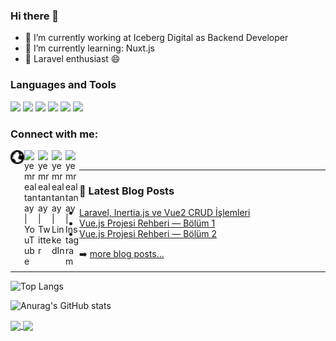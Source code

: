 ### Hi there 👋

- 🔭  I’m currently working at Iceberg Digital as Backend Developer
- 🌱 I’m currently learning: Nuxt.js
- 🌱  Laravel enthusiast 😄 

### Languages and Tools
<img src="https://img.shields.io/badge/Laravel-FF2D20?style=for-the-badge&logo=laravel&logoColor=white"> <img src="https://img.shields.io/badge/nuxt.js-00C58E?style=for-the-badge&logo=nuxtdotjs&logoColor=white"> <img src="https://img.shields.io/badge/Vue.js-35495E?style=for-the-badge&logo=vuedotjs&logoColor=4FC08D"> <img src="https://img.shields.io/badge/C%23-239120?style=for-the-badge&logo=c-sharp&logoColor=white"> <img src="https://img.shields.io/badge/JavaScript-323330?style=for-the-badge&logo=javascript&logoColor=F7DF1E"> <img src="https://img.shields.io/badge/PHP-777BB4?style=for-the-badge&logo=php&logoColor=white"> 

### Connect with me:

[<img align="left" alt="yemrealtanay.xyz" width="22px" src="https://raw.githubusercontent.com/iconic/open-iconic/master/svg/globe.svg" />][website]
[<img align="left" alt="yemrealtanay | YouTube" width="22px" src="https://cdn.jsdelivr.net/npm/simple-icons@v3/icons/youtube.svg" />][youtube]
[<img align="left" alt="yemrealtanay | Twitter" width="22px" src="https://cdn.jsdelivr.net/npm/simple-icons@v3/icons/twitter.svg" />][twitter]
[<img align="left" alt="yemrealtanay | LinkedIn" width="22px" src="https://cdn.jsdelivr.net/npm/simple-icons@v3/icons/linkedin.svg" />][linkedin]
[<img align="left" alt="yemrealtanay | Instagram" width="22px" src="https://cdn.jsdelivr.net/npm/simple-icons@v3/icons/instagram.svg" />][instagram]

<br/>

---


### 📕 Latest Blog Posts

<!-- BLOG-POST-LIST:START -->
- [Laravel, Inertia.js ve Vue2 CRUD İşlemleri](https://medium.com/@y.emrealtanay/laravel-inertia-js-ve-vue2-crud-i%CC%87%C5%9Flemleri-80814631e38)
- [Vue.js Projesi Rehberi — Bölüm 1](https://medium.com/@y.emrealtanay/vue-js-projesi-rehberi-b%C3%B6l%C3%BCm-1-46ae84934023)
- [Vue.js Projesi Rehberi — Bölüm 2](https://medium.com/@y.emrealtanay/vue-js-projesi-rehberi-b%C3%B6l%C3%BCm-2-9882f4ec4dff)
<!-- BLOG-POST-LIST:END -->

➡️ [more blog posts...](https://medium.com/@y.emrealtanay)

---

![Top Langs](https://github-readme-stats.vercel.app/api/top-langs/?username=yemrealtanay&layout=compact&theme=dracula)

![Anurag's GitHub stats](https://github-readme-stats.vercel.app/api?username=yemrealtanay&hide=issues&count_private=true&show_icons=true&theme=dracula)

<a href="https://github.com/yemrealtanay/Twits">
  <img align="center" src="https://github-readme-stats.vercel.app/api/pin/?username=yemrealtanay&repo=twits&theme=dracula" />
</a>

<a href="https://github.com/yemrealtanay/icebergEstateApi">
  <img align="center" src="https://github-readme-stats.vercel.app/api/pin/?username=yemrealtanay&repo=icebergEstateApi&theme=dracula" />
</a>

[website]: http://yemrealtanay.xyz
[twitter]: https://twitter.com/yemrealtanay
[youtube]: https://www.youtube.com/channel/UCWqK-QuvbGh_gZ1XH7tR5pg
[instagram]: https://instagram.com/yemrealtanay
[linkedin]: https://www.linkedin.com/in/yemrealtanay



<!--
**yemrealtanay/yemrealtanay** is a ✨ _special_ ✨ repository because its `README.md` (this file) appears on your GitHub profile.

Here are some ideas to get you started:

- 🔭 I’m currently working on ...
- 🌱 I’m currently learning ...
- 👯 I’m looking to collaborate on ...
- 🤔 I’m looking for help with ...
- 💬 Ask me about ...
- 📫 How to reach me: ...
- 😄 Pronouns: ...
- ⚡ Fun fact: ...
-->
